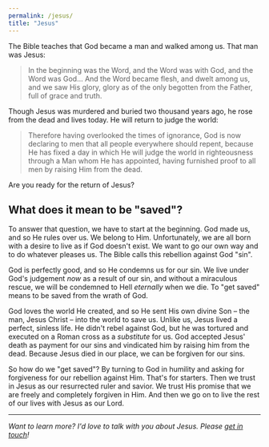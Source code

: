 ```yaml
---
permalink: /jesus/
title: "Jesus"
---
```


The Bible teaches that God became a man and walked among us. That man was Jesus:

> In the beginning was the Word, and the Word was with God, and the Word was God... And the Word became flesh, and dwelt among us, and we saw His glory, glory as of the only begotten from the Father, full of grace and truth.

Though Jesus was murdered and buried two thousand years ago, he rose from the dead and lives today. He will return to judge the world:

> Therefore having overlooked the times of ignorance, God is now declaring to men that all people everywhere should repent, because He has fixed a day in which He will judge the world in righteousness through a Man whom He has appointed, having furnished proof to all men by raising Him from the dead.

Are you ready for the return of Jesus?

## What does it mean to be "saved"?

To answer that question, we have to start at the beginning. God made us, and so He rules over us. We belong to Him. Unfortunately, we are all born with a desire to live as if God doesn't exist. We want to go our own way and to do whatever pleases us. The Bible calls this rebellion against God "sin".

God is perfectly good, and so He condemns us for our sin. We live under God's judgement *now* as a result of our sin, and without a miraculous rescue, we will be condemned to Hell *eternally* when we die. To "get saved" means to be saved from the wrath of God.

God loves the world He created, and so He sent His own divine Son – the man, Jesus Christ – into the world to save us. Unlike us, Jesus lived a perfect, sinless life. He didn't rebel against God, but he was tortured and executed on a Roman cross as a *substitute* for us. God accepted Jesus' death as payment for our sins and vindicated him by raising him from the dead. Because Jesus died in our place, we can be forgiven for our sins.

So how do we "get saved"? By turning to God in humility and asking for forgiveness for our rebellion against Him. That's for starters. Then we trust in Jesus as our resurrected ruler and savior. We trust His promise that we are freely and completely forgiven in Him. And then we go on to live the rest of our lives with Jesus as our Lord.

---------------

*Want to learn more? I'd love to talk with you about Jesus. Please [get in touch](https://trinityreformed.churchcenter.com/people/forms/284770)!*